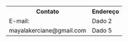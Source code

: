 <table>
        <tr>
            <th>Contato</th>
            <th>Endereço</th>      
        </tr>
        <tr>
            <td>E-mail:</td>
            <td>Dado 2</td>
        </tr>
        <tr>
            <td>mayalakerciane@gmail.com</td>
            <td>Dado 5</td>
        </tr>
    </table>
